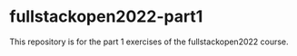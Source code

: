 # fullstackopen2022-part1

This repository is for the part 1 exercises of the fullstackopen2022 course.
